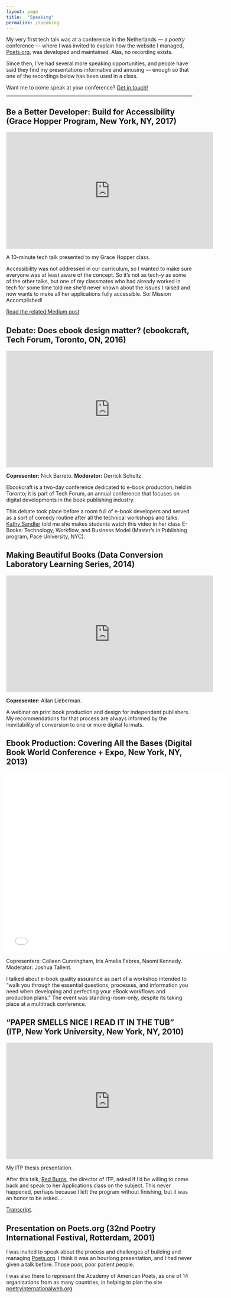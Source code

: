 ```yaml
---
layout: page
title:  "Speaking"
permalink: /speaking
---
```


My very first tech talk was at a conference in the Netherlands — a _poetry_ conference — where I was invited to explain how the website I managed, [Poets.org](https://www.poets.org/), was developed and maintained. Alas, no recording exists.

Since then, I've had several more speaking opportunities, and people have said they find my presentations informative and amusing — enough so that one of the recordings below has been used in a class.

Want me to come speak at your conference? [Get in touch!](contact.html)

----------

## Be a Better Developer: Build for Accessibility (Grace Hopper Program, New York, NY, 2017)

<iframe width="560" height="315" src="https://www.youtube-nocookie.com/embed/NmyKT75hm1E?rel=0" frameborder="0" gesture="media" allow="encrypted-media" allowfullscreen></iframe>

A 10-minute tech talk presented to my Grace Hopper class.

Accessibility was not addressed in our curriculum, so I wanted to make sure everyone was at least aware of the concept. So it’s not as tech-y as some of the other talks, but one of my classmates who had already worked in tech for some time told me she’d never known about the issues I raised and now wants to make all her applications fully accessible. So: Mission Accomplished!

[Read the related Medium post](https://medium.com/@indiamos/be-a-better-developer-build-for-accessibility-eb780fec427c)

## Debate: Does ebook design matter? (ebookcraft, Tech Forum, Toronto, ON, 2016)

<iframe width="560" height="315" src="https://www.youtube-nocookie.com/embed/tdxFf0EO4Dc?rel=0" frameborder="0" gesture="media" allow="encrypted-media" allowfullscreen></iframe>

**Copresenter:** Nick Barreto. **Moderator:** Derrick Schultz.

Ebookcraft is a two-day conference dedicated to e-book production, held in Toronto; it is part of Tech Forum, an annual conference that focuses on digital developments in the book publishing industry.

This debate took place before a room full of e-book developers and served as a sort of comedy routine after all the technical workshops and talks. [Kathy Sandler](https://twitter.com/ksandler1) told me she makes students watch this video in her class E-Books: Technology, Workflow, and Business Model (Master’s in Publishing program, Pace University, NYC).

## Making Beautiful Books (Data Conversion Laboratory Learning Series, 2014)

<iframe width="560" height="315" src="https://www.youtube-nocookie.com/embed/2irGj2w-cCI?rel=0" frameborder="0" gesture="media" allow="encrypted-media" allowfullscreen></iframe>

**Copresenter:** Allan Lieberman.

A webinar on print book production and design for independent publishers. My recommendations for that process are always informed by the inevitability of conversion to one or more digital formats.

## Ebook Production: Covering All the Bases (Digital Book World Conference + Expo, New York, NY, 2013)

<iframe src="//www.slideshare.net/slideshow/embed_code/key/Igq4BvCwEnPDhj" width="595" height="485" frameborder="0" marginwidth="0" marginheight="0" scrolling="no" allowfullscreen></iframe>

Copresenters: Colleen Cunningham, Iris Amelia Febres, Naomi Kennedy. Moderator: Joshua Tallent.

I talked about e-book quality assurance as part of a workshop intended to “walk you through the essential questions, processes, and information you need when developing and perfecting your eBook workflows and production plans.” The event was standing-room-only, despite its taking place at a multitrack conference.

## “PAPER SMELLS NICE I READ IT IN THE TUB” (ITP, New York University, New York, NY, 2010)

<iframe width="560" height="315" src="https://www.youtube-nocookie.com/embed/g_Y-Wg8m5MY?rel=0" frameborder="0" gesture="media" allow="encrypted-media" allowfullscreen></iframe>

My ITP thesis presentation.

After this talk, [Red Burns](https://en.wikipedia.org/wiki/Red_Burns), the director of ITP, asked if I’d be willing to come back and speak to her Applications class on the subject. This never happened, perhaps because I left the program without finishing, but it was an honor to be asked…

[Transcript](http://ink.indiamos.com/2010/05/07/the-india-ink-comedy-show/).

## Presentation on Poets.org (32nd Poetry International Festival, Rotterdam, 2001)

I was invited to speak about the process and challenges of building and managing [Poets.org](https://www.poets.org/). I think it was an hourlong presentation, and I had never given a talk before. Those poor, poor patient people.

I was also there to represent the Academy of American Poets, as one of 14 organizations from as many countries, in helping to plan the site [poetryinternationalweb.org](https://web.archive.org/web/20070517111140/http://international.poetryinternationalweb.org/piw_cms/cms/cms_module/index.php?obj_name=www).
